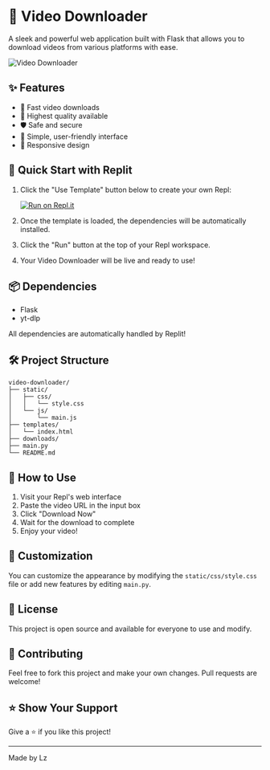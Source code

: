 
# 🎥 Video Downloader

A sleek and powerful web application built with Flask that allows you to download videos from various platforms with ease.

![Video Downloader](https://imgur.com/a/video-downloader-by-lz-qb3QeLM)

## ✨ Features

- 🚀 Fast video downloads
- 💎 Highest quality available
- 🛡️ Safe and secure
- 🎯 Simple, user-friendly interface
- 📱 Responsive design

## 🚀 Quick Start with Replit

1. Click the "Use Template" button below to create your own Repl:
   
   [![Run on Repl.it](https://replit.com/badge/github/username/video-downloader)](https://replit.com/@replit/Flask)

2. Once the template is loaded, the dependencies will be automatically installed.

3. Click the "Run" button at the top of your Repl workspace.

4. Your Video Downloader will be live and ready to use!

## 📦 Dependencies

- Flask
- yt-dlp

All dependencies are automatically handled by Replit!

## 🛠️ Project Structure

```
video-downloader/
├── static/
│   ├── css/
│   │   └── style.css
│   └── js/
│       └── main.js
├── templates/
│   └── index.html
├── downloads/
├── main.py
└── README.md
```

## 🌟 How to Use

1. Visit your Repl's web interface
2. Paste the video URL in the input box
3. Click "Download Now"
4. Wait for the download to complete
5. Enjoy your video!

## 🎨 Customization

You can customize the appearance by modifying the `static/css/style.css` file or add new features by editing `main.py`.

## 📝 License

This project is open source and available for everyone to use and modify.

## 🤝 Contributing

Feel free to fork this project and make your own changes. Pull requests are welcome!

## ⭐ Show Your Support

Give a ⭐️ if you like this project!

---
Made by Lz
